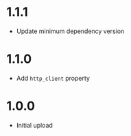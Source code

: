 # 1.1.1
- Update minimum dependency version

# 1.1.0
- Add `http_client` property

# 1.0.0
- Initial upload
